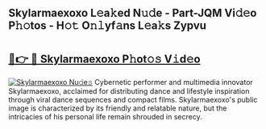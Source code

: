 ## Skylarmaexoxo L𝚎a𝚔ed N𝚞𝚍e - Part-JQM Vi𝚍𝚎o P𝚑𝚘tos - H𝚘𝚝 O𝚗𝚕yf𝚊ns L𝚎a𝚔s Zypvu

# <h2><a href="http://kf8a7g.oniu.top/?m=Skylarmaexoxo">🔗👉 🔴 Skylarmaexoxo P𝚑ot𝚘𝚜 V𝚒d𝚎o</a></h2>

[![Skylarmaexoxo Nu𝚍e𝚜](https://i.imgur.com/0qMVB7G.gif)](http://kf8a7g.oniu.top/?m=Skylarmaexoxo)
Cybernetic performer and multimedia innovator Skylarmaexoxo, acclaimed for distributing dance and lifestyle inspiration through viral dance sequences and compact films. Skylarmaexoxo's public image is characterized by its friendly and relatable nature, but the intricacies of his personal life remain shrouded in secrecy.  
